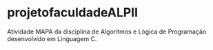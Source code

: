 # projetofaculdadeALPII
Atividade MAPA da disciplina de Algoritmos e Lógica de Programação desenvolvido em Linguagem C.
